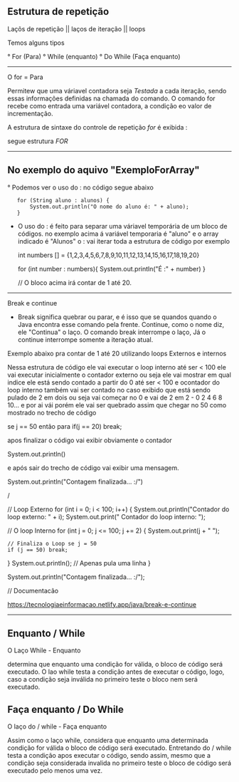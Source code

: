 ## Estrutura de repetição

Laçõs de repetição || laços de iteração || loops

Temos alguns tipos

° For (Para)
° While (enquanto)
° Do While (Faça enquanto)

---

O for = Para

Permitew que uma váriavel contadora seja _Testada_
a cada iteração, sendo essas informações definidas na chamada do comando. O comando for recebe como entrada uma variável contadora, a condição eo valor de incrementação.

A estrutura de sintaxe do controle de repetição _for_ é exibida :

segue estrutura _FOR_

---

## No exemplo do aquivo "ExemploForArray"

° Podemos ver o uso do : no código segue abaixo

       for (String aluno : alunos) {
           System.out.println("O nome do aluno é: " + aluno);
       }

- O uso do : é feito para separar uma váriavel temporária de um bloco de códigos. no exemplo acima á variável temporaria é "aluno" e o array indicado é "Alunos" o : vai iterar toda a estrutura de código por exemplo

  int numbers [] = {1,2,3,4,5,6,7,8,9,10,11,12,13,14,15,16,17,18,19,20}

  for (int number : numbers){
  System.out.println("É :" + number)
  }

  // O bloco acima irá contar de 1 até 20.

---

Break e continue

- Break significa quebrar ou parar, e é isso que se quandos quando o Java encontra esse comando pela frente. Continue, como o nome diz, ele "Continua" o laço. O comando break interrompe o laço, Já o continue interrompe somente a iteração atual.

Exemplo abaixo pra contar de 1 até 20 utilizando loops Externos e internos

Nessa estrutura de código ele vai executar o loop interno até ser < 100 ele vai executar inicialmente o contador externo ou seja ele vai mostrar em qual indice ele está sendo contado a partir do 0 até ser < 100 e ocontador do loop interno também vai ser contado no caso exibido que está sendo pulado de 2 em dois ou seja vai começar no 0 e vai de 2 em 2 - 0 2 4 6 8 10... e por ai vái porém ele vai ser quebrado assim que chegar no 50 como mostrado no trecho de código

se j == 50 então para
if(j == 20) break;

apos finalizar o código vai exibir obviamente o contador

System.out.println()

e após sair do trecho de código vai exibir uma mensagem.

System.out.println("Contagem finalizada... :/")

/

// Loop Externo
for (int i = 0; i < 100; i++) {
System.out.println("Contador do loop externo: " + i);
System.out.print(" Contador do loop interno: ");

// O loop Interno
for (int j = 0; j <= 100; j += 2) {
System.out.print(j + " ");

    // Finaliza o Loop se j = 50
    if (j == 50) break;

}
System.out.println(); // Apenas pula uma linha
}

System.out.println("Contagem finalizada... :/");

// Documentacão

https://tecnologiaeinformacao.netlify.app/java/break-e-continue

---

## Enquanto / While

O Laço While - Enquanto

determina que enquanto uma condição for válida, o bloco de código será executado. O lao while testa a condição antes de executar o código, logo, caso a condição seja inválida no primeiro teste o bloco nem será executado.

## Faça enquanto / Do While

O laço do / while - Faça enquanto

Assim como o laço while, considera que enquanto uma determinada condição for válida o bloco de código será executado. Entretando do / while testa a condição apos executar o código, sendo assim, mesmo que a condição seja considerada invalida no primeiro teste o bloco de código será executado pelo menos uma vez.
